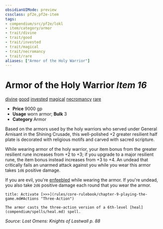 ```yaml
---
obsidianUIMode: preview
cssclass: pf2e,pf2e-item
tags:
- compendium/src/pf2e/lokl
- item/category/armor
- trait/divine
- trait/good
- trait/invested
- trait/magical
- trait/necromancy
- trait/rare
aliases: ["Armor of the Holy Warrior"]
---
```

# Armor of the Holy Warrior *Item 16*  
[divine](rules/traits/divine.md)  [good](rules/traits/good.md)  [invested](rules/traits/invested.md)  [magical](rules/traits/magical.md)  [necromancy](rules/traits/necromancy.md)  [rare](rules/traits/rare.md)  

- **Price** 9000 gp
- **Usage** worn armor; **Bulk** 3
- **Category** Armor

Based on the armors used by the holy warriors who served under General Arnisant in the Shining Crusade, this well-polished +2 greater resilient half plate is decorated with religious motifs and carved with sacred scripture.

While wearing armor of the holy warrior, your item bonus from the greater resilient rune increases from +2 to +3; if you upgrade to a major resilient rune, the item bonus instead increases from +3 to +4. An undead that critically fails an unarmed attack against you while you wear this armor takes `1d6` positive damage.

If you are evil, you're [enfeebled](rules/conditions.md#Enfeebled) while wearing the armor. If you're undead, you also take `2d6` positive damage each round that you wear the armor.

```ad-embed-ability
title: Activate [>>>](rules/core-rulebook/chapter-9-playing-the-game.md#Actions "Three-Action")

The armor casts the three-action version of a 6th-level [heal](compendium/spells/heal.md) spell.
```

*Source: Lost Omens: Knights of Lastwall p. 88*